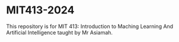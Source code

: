 # MIT413-2024
This repository is for MIT 413: Introduction to Maching Learning And Artificial Intelligence taught by Mr Asiamah.
